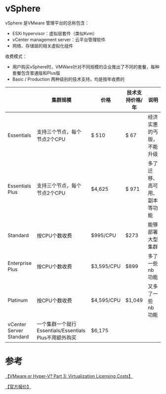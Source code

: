 # vSphere 

vSphere 是VMware 管理平台的总称包含：

- ESXi hypervisor：虚拟层套件（类似Kvm）
- vCenter management server：云平台管理软件
- 网络、存储层的相关虚拟化组件

收费模式：

- 用户购买vSphere时，VMWare针对不同规模的企业推出了不同的套餐，每种套餐包含普通版和Plus版
- Basic / Production 两种级别的技术支持，均是按年收费的

|                         | 集群规模                                               | 价格       | 技术支持价格/年 | 说明                         |
| ----------------------- | ------------------------------------------------------ | ---------- | --------------- | ---------------------------- |
| Essentials              | 支持三个节点，每个节点2个CPU                           | $ 510      | $ 67            | 经济实惠的丐版，不能升级     |
| Essentials Plus         | 支持三个节点，每个节点2个CPU                           | $4,625     | $ 971           | 多了迁移、高可用、副本等功能 |
| Standard                | 按CPU个数收费                                          | $995/CPU   | $273            | 能够部署大型集群             |
| Enterprise Plus         | 按CPU个数收费                                          | $3,595/CPU | $899            | 多了一些nb功能               |
| Platinum                | 按CPU个数收费                                          | $4,595/CPU | $1,049          | 又多了一些nb功能             |
| vCenter Server Standard | 一个集群一个就行Essentials/Essentials Plus不用额外购买 | $6,175     |                 |                              |

# 参考
[【VMware or Hyper-V? Part 3: Virtualization Licensing Costs】](https://blog.heroix.com/blog/virtualization-licensing)

[【官方报价】](https://www.vmware.com/reusable_content/vsphere_pricing.html)